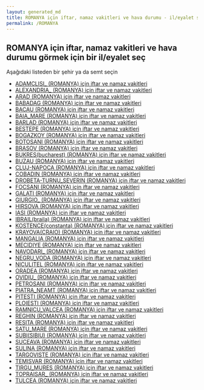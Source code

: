 ```yaml
---
layout: generated_md
title: ROMANYA için iftar, namaz vakitleri ve hava durumu - il/eyalet seç
permalink: /ROMANYA
---
```


## ROMANYA için iftar, namaz vakitleri ve hava durumu  görmek için bir il/eyalet seç

Aşağıdaki listeden bir şehir ya da semt seçin

* [ADAMCLISI_ (ROMANYA) için iftar ve namaz vakitleri](/ROMANYA/ADAMCLISI_)
* [ALEXANDRIA_ (ROMANYA) için iftar ve namaz vakitleri](/ROMANYA/ALEXANDRIA_)
* [ARAD (ROMANYA) için iftar ve namaz vakitleri](/ROMANYA/ARAD)
* [BABADAG (ROMANYA) için iftar ve namaz vakitleri](/ROMANYA/BABADAG)
* [BACAU (ROMANYA) için iftar ve namaz vakitleri](/ROMANYA/BACAU)
* [BAIA_MARE (ROMANYA) için iftar ve namaz vakitleri](/ROMANYA/BAIA_MARE)
* [BARLAD (ROMANYA) için iftar ve namaz vakitleri](/ROMANYA/BARLAD)
* [BESTEPE (ROMANYA) için iftar ve namaz vakitleri](/ROMANYA/BESTEPE)
* [BOGAZKOY (ROMANYA) için iftar ve namaz vakitleri](/ROMANYA/BOGAZKOY)
* [BOTOSANI (ROMANYA) için iftar ve namaz vakitleri](/ROMANYA/BOTOSANI)
* [BRASOV (ROMANYA) için iftar ve namaz vakitleri](/ROMANYA/BRASOV)
* [BUKRES(bucharest) (ROMANYA) için iftar ve namaz vakitleri](/ROMANYA/BUKRES(bucharest))
* [BUZAU (ROMANYA) için iftar ve namaz vakitleri](/ROMANYA/BUZAU)
* [CLUJ-NAPOCA (ROMANYA) için iftar ve namaz vakitleri](/ROMANYA/CLUJ-NAPOCA)
* [COBADIN (ROMANYA) için iftar ve namaz vakitleri](/ROMANYA/COBADIN)
* [DROBETA-TURNU_SEVERIN (ROMANYA) için iftar ve namaz vakitleri](/ROMANYA/DROBETA-TURNU_SEVERIN)
* [FOCSANI (ROMANYA) için iftar ve namaz vakitleri](/ROMANYA/FOCSANI)
* [GALATI (ROMANYA) için iftar ve namaz vakitleri](/ROMANYA/GALATI)
* [GIURGIO_ (ROMANYA) için iftar ve namaz vakitleri](/ROMANYA/GIURGIO_)
* [HIRSOVA (ROMANYA) için iftar ve namaz vakitleri](/ROMANYA/HIRSOVA)
* [IASI (ROMANYA) için iftar ve namaz vakitleri](/ROMANYA/IASI)
* [IBRAIL(braila) (ROMANYA) için iftar ve namaz vakitleri](/ROMANYA/IBRAIL(braila))
* [KOSTENCE(constanta) (ROMANYA) için iftar ve namaz vakitleri](/ROMANYA/KOSTENCE(constanta))
* [KRAYOVA(CRAIO) (ROMANYA) için iftar ve namaz vakitleri](/ROMANYA/KRAYOVA(CRAIO))
* [MANGALIA (ROMANYA) için iftar ve namaz vakitleri](/ROMANYA/MANGALIA)
* [MECIDIYE (ROMANYA) için iftar ve namaz vakitleri](/ROMANYA/MECIDIYE)
* [NAVODARI_ (ROMANYA) için iftar ve namaz vakitleri](/ROMANYA/NAVODARI_)
* [NEGRU_VODA (ROMANYA) için iftar ve namaz vakitleri](/ROMANYA/NEGRU_VODA)
* [NICULITEL (ROMANYA) için iftar ve namaz vakitleri](/ROMANYA/NICULITEL)
* [ORADEA (ROMANYA) için iftar ve namaz vakitleri](/ROMANYA/ORADEA)
* [OVIDIU_ (ROMANYA) için iftar ve namaz vakitleri](/ROMANYA/OVIDIU_)
* [PETROSANI (ROMANYA) için iftar ve namaz vakitleri](/ROMANYA/PETROSANI)
* [PIATRA_NEAMT (ROMANYA) için iftar ve namaz vakitleri](/ROMANYA/PIATRA_NEAMT)
* [PITESTI (ROMANYA) için iftar ve namaz vakitleri](/ROMANYA/PITESTI)
* [PLOIESTI (ROMANYA) için iftar ve namaz vakitleri](/ROMANYA/PLOIESTI)
* [RAMNICU_VALCEA (ROMANYA) için iftar ve namaz vakitleri](/ROMANYA/RAMNICU_VALCEA)
* [REGHIN (ROMANYA) için iftar ve namaz vakitleri](/ROMANYA/REGHIN)
* [RESITA (ROMANYA) için iftar ve namaz vakitleri](/ROMANYA/RESITA)
* [SATU_MARE (ROMANYA) için iftar ve namaz vakitleri](/ROMANYA/SATU_MARE)
* [SUBI(SIBIU) (ROMANYA) için iftar ve namaz vakitleri](/ROMANYA/SUBI(SIBIU))
* [SUCEAVA (ROMANYA) için iftar ve namaz vakitleri](/ROMANYA/SUCEAVA)
* [SULINA (ROMANYA) için iftar ve namaz vakitleri](/ROMANYA/SULINA)
* [TARGOVISTE (ROMANYA) için iftar ve namaz vakitleri](/ROMANYA/TARGOVISTE)
* [TEMISVAR (ROMANYA) için iftar ve namaz vakitleri](/ROMANYA/TEMISVAR)
* [TIRGU_MURES (ROMANYA) için iftar ve namaz vakitleri](/ROMANYA/TIRGU_MURES)
* [TOPRAISAR_ (ROMANYA) için iftar ve namaz vakitleri](/ROMANYA/TOPRAISAR_)
* [TULCEA (ROMANYA) için iftar ve namaz vakitleri](/ROMANYA/TULCEA)
